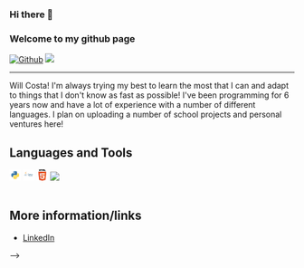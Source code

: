 ### Hi there 👋
### Welcome to my github page
[![Github](https://img.shields.io/github/followers/WCosta803?label=Follow&style=social)](https://github.com/WCosta803)
![](https://visitor-badge.laobi.icu/badge?page_id=WCosta803)
***
Will Costa! I'm always trying my best to learn the most that I can and adapt to things that I don't know as fast as possible! I've been programming for 6 years now and have a lot of experience with a number of different languages. I plan on uploading a number of school projects and personal ventures here! 

## Languages and Tools
<code><img height="20" src="https://raw.githubusercontent.com/github/explore/80688e429a7d4ef2fca1e82350fe8e3517d3494d/topics/python/python.png"></code>
<code><img height="20" src="https://raw.githubusercontent.com/github/explore/80688e429a7d4ef2fca1e82350fe8e3517d3494d/topics/java/java.png"></code>
<code><img height="20" src="https://raw.githubusercontent.com/github/explore/80688e429a7d4ef2fca1e82350fe8e3517d3494d/topics/html/html.png"></code>
<code><img height="20" src="https://raw.githubusercontent.com/github/explore/80688e429a7d4ef2fca1e82350fe8e3517d3494d/topics/C#/C#.png"></code>
<br />
<br />

## More information/links
- [LinkedIn](http://linkedin.com/in/williamcosta3)

-->
